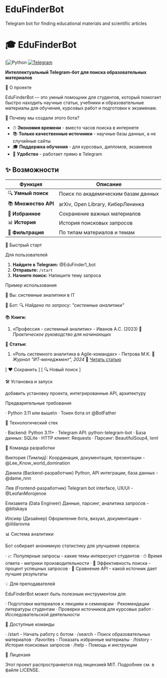 # EduFinderBot
Telegram bot for finding educational materials and scientific articles
# 🎓 EduFinderBot

[![Python](https://www.python.org/downloads/)
[![Telegram](https://desktop.telegram.org/)](https://telegram.org/android?setln=ru&ysclid=mgzdlmah7o238445997)

**Интеллектуальный Telegram-бот для поиска образовательных материалов**

📖 О проекте

EduFinderBot — это умный помощник для студентов, который помогает быстро находить научные статьи, учебники и образовательные материалы для обучения, курсовых работ и подготовки к экзаменам.

🎯 Почему мы создали этого бота?

- ⏱ **Экономия времени** - вместо часов поиска в интернете
- 📚 **Только качественные источники** - научные базы данных, а не случайные сайты
- 🎓 **Поддержка обучения** - для курсовых, дипломов, экзаменов
- 💬 **Удобство** - работает прямо в Telegram

## ✨ Возможности

| Функция | Описание |
|---------|----------|
| 🔍 **Умный поиск** | Поиск по академическим базам данных |
| 📚 **Множество API** | arXiv, Open Library, КиберЛенинка |
| 💾 **Избранное** | Сохранение важных материалов |
| 📊 **История** | История поисковых запросов |
| 🎯 **Фильтрация** | По типам материалов и темам |

🚀 Быстрый старт

Для пользователей

1. **Найдите в Telegram:** @EduFinder1_bot
2. **Отправьте:** `/start`
3. **Начните поиск:** Напишите тему запроса

Пример использования

👤 Вы: системные аналитики в IT

🤖 Бот: 🔍 *Найдено по запросу: "системные аналитики"*

📚 **Книги:**
1. «Профессия - системный аналитик» - Иванов А.С. (2023)
   📖 _Практическое руководство для начинающих_

📄 **Статьи:**
1. «Роль системного аналитика в Agile-командах» - Петрова М.К.
   🏢 _Журнал "ИТ-менеджмент", 2024_
   🔗 [Читать статью](ссылка)

[ ❤️ Сохранить ] [ 🔍 Новый поиск ]

🛠 Установка и запуск

добавить установку проекта, интегрированные API, архитектуру

Предварительные требования

· Python 3.11 или выше\n
· Токен бота от @BotFather

🔧 Технологический стек

· Backend: Python 3.11+
· Telegram API: python-telegram-bot
· База данных: SQLite
· HTTP клиент: Requests
· Парсинг: BeautifulSoup4, lxml

👥 Команда разработки

Виктория (Тимлид): Координация, документация, презентации - @Lee_Know_world_domination

Данила (Backend-разработчик) Python, API интеграции, база данных - @dame_nnn

Лев (Frontend-разработчик) Telegram bot interface, UX/UI - @LeofanMorojenoe

Елизавета (Data Engineer) Данные, парсинг, аналитика запросов - @bltskaya

Илсияр (Дизайнер) Оформление бота, визуал, документация - @iildarovna

📊 Система аналитики

Бот собирает анонимную статистику для улучшения сервиса:

· 📈 Популярные запросы - какие темы интересуют студентов
· ⏱ Время ответа - метрики производительности
· 🎯 Эффективность поиска - процент успешных запросов
· 🔧 Сравнение API - какой источник дает лучшие результаты

💡 Для преподавателей

EduFinderBot может быть полезным инструментом для:

· Подготовки материалов к лекциям и семинарам
· Рекомендации литературы студентам
· Проверки источников для курсовых работ
· Исследовательской деятельности

📝 Доступные команды

· /start - Начать работу с ботом
· /search - Поиск образовательных материалов
· /favorites - Показать избранные материалы
· /history - История поисковых запросов
· /help - Помощь и инструкции

📄 Лицензия

Этот проект распространяется под лицензией MIT. Подробнее см. в файле LICENSE.